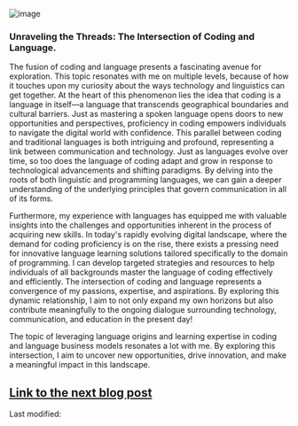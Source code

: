 ![image](https://upload.wikimedia.org/wikipedia/commons/8/86/Wikipedia_Hello_World_Graphic.svg)
### Unraveling the Threads: The Intersection of Coding and Language. 


The fusion of coding and language presents a fascinating avenue for exploration. This topic resonates with me on multiple levels, because of how it touches upon my curiosity about the ways technology and linguistics can get together. At the heart of this phenomenon lies the idea that coding is a language in itself—a language that transcends geographical boundaries and cultural barriers. Just as mastering a spoken language opens doors to new opportunities and perspectives, proficiency in coding empowers individuals to navigate the digital world with confidence. This parallel between coding and traditional languages is both intriguing and profound, representing a link between communication and technology. Just as languages evolve over time, so too does the language of coding adapt and grow in response to technological advancements and shifting paradigms. By delving into the roots of both linguistic and programming languages, we can gain a deeper understanding of the underlying principles that govern communication in all of its forms.

Furthermore, my experience with languages has equipped me with valuable insights into the challenges and opportunities inherent in the process of acquiring new skills. In today's rapidly evolving digital landscape, where the demand for coding proficiency is on the rise, there exists a pressing need for innovative language learning solutions tailored specifically to the domain of programming. I can develop targeted strategies and resources to help individuals of all backgrounds master the language of coding effectively and efficiently. The intersection of coding and language represents a convergence of my passions, expertise, and aspirations. By exploring this dynamic relationship, I aim to not only expand my own horizons but also contribute meaningfully to the ongoing dialogue surrounding technology, communication, and education in the present day!

The topic of leveraging language origins and learning expertise in coding and language business models resonates a lot with me. By exploring this intersection, I aim to uncover new opportunities, drive innovation, and make a meaningful impact in this landscape.

## [Link to the next blog post](postno1.md)

Last modified:
